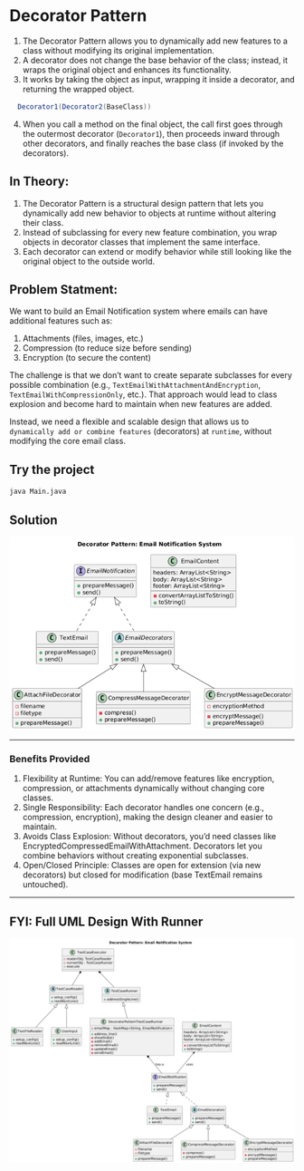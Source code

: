 # Decorator Pattern

1. The Decorator Pattern allows you to dynamically add new features to a class without modifying its original implementation.
2. A decorator does not change the base behavior of the class; instead, it wraps the original object and enhances its functionality.
3. It works by taking the object as input, wrapping it inside a decorator, and returning the wrapped object.

```java
  Decorator1(Decorator2(BaseClass))
```
4. When you call a method on the final object, the call first goes through the outermost decorator (`Decorator1`), then proceeds inward through other decorators, and finally reaches the base class (if invoked by the decorators).


## In Theory:
1. The Decorator Pattern is a structural design pattern that lets you dynamically add new behavior to objects at runtime without altering their class.
2. Instead of subclassing for every new feature combination, you wrap objects in decorator classes that implement the same interface.
3. Each decorator can extend or modify behavior while still looking like the original object to the outside world.

## Problem Statment:
We want to build an Email Notification system where emails can have additional features such as:
1. Attachments (files, images, etc.)
2. Compression (to reduce size before sending)
3. Encryption (to secure the content)

The challenge is that we don’t want to create separate subclasses for every possible combination (e.g., `TextEmailWithAttachmentAndEncryption`, `TextEmailWithCompressionOnly`, etc.).
That approach would lead to class explosion and become hard to maintain when new features are added.

Instead, we need a flexible and scalable design that allows us to `dynamically add or combine features` (decorators) at `runtime`, without modifying the core email class.

## Try the project
```bash
java Main.java
```

## Solution
![Design-Image](https://github.com/ashishjain0338/lld_pattern_theory/blob/main/images/Decorator_Pattern_Email_Notification_System.png)

---
### Benefits Provided
1. Flexibility at Runtime: You can add/remove features like encryption, compression, or attachments dynamically without changing core classes.
2. Single Responsibility: Each decorator handles one concern (e.g., compression, encryption), making the design cleaner and easier to maintain.
3. Avoids Class Explosion: Without decorators, you’d need classes like EncryptedCompressedEmailWithAttachment. Decorators let you combine behaviors without creating exponential subclasses.
4. Open/Closed Principle: Classes are open for extension (via new decorators) but closed for modification (base TextEmail remains untouched).

---
## FYI: Full UML Design With Runner
![Design-Image](https://github.com/ashishjain0338/lld_pattern_theory/blob/main/images/Decorator_Pattern_Email_Notification_System_TC.png)
